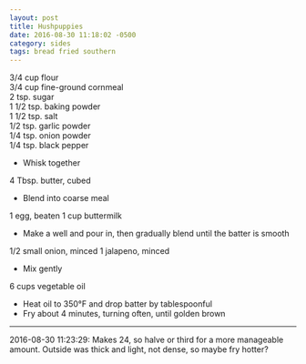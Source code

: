 ```yaml
---
layout: post
title: Hushpuppies
date: 2016-08-30 11:18:02 -0500
category: sides
tags: bread fried southern
---
```

3/4 cup flour  
3/4 cup fine-ground cornmeal  
2 tsp. sugar  
1 1/2 tsp. baking powder  
1 1/2 tsp. salt  
1/2 tsp. garlic powder  
1/4 tsp. onion powder  
1/4 tsp. black pepper  
<ul>
 	<li>Whisk together</li>
</ul>
4 Tbsp. butter, cubed  
<ul>
 	<li>Blend into coarse meal</li>
</ul>
1 egg, beaten  
1 cup buttermilk  
<ul>
 	<li>Make a well and pour in, then gradually blend until the batter is smooth</li>
</ul>
1/2 small onion, minced  
1 jalapeno, minced  
<ul>
 	<li>Mix gently</li>
</ul>
6 cups vegetable oil  
<ul>
 	<li>Heat oil to 350°F and drop batter by tablespoonful</li>
 	<li>Fry about 4 minutes, turning often, until golden brown</li>
</ul>

---

2016-08-30 11:23:29: Makes 24, so halve or third for a more manageable amount.
Outside was thick and light, not dense, so maybe fry hotter?
